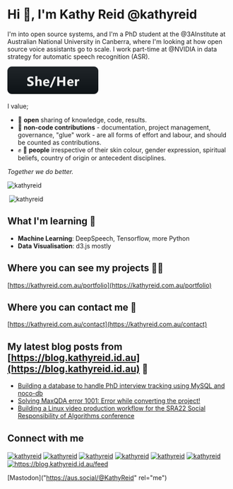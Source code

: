# Hi 👋, I'm Kathy Reid @kathyreid

I'm into open source systems, and I'm a PhD student at the @3AInstitute at Australian National University in Canberra, where I'm looking at how open source voice assistants go to scale. I work part-time at @NVIDIA in data strategy for automatic speech recognition (ASR).

<p align="left"> <img style="clear:both;" src="images/sheher.svg" alt="kathyreid" /> </p>

I value;

* :open_hands: **open** sharing of knowledge, code, results.
* :notebook_with_decorative_cover: **non-code contributions** - documentation, project management, governance, "glue" work - are all forms of effort and labour, and should be counted as contributions.
* :fist: :rainbow: **people** irrespective of their skin colour, gender expression, spiritual beliefs, country of origin or antecedent disciplines.

_Together we do better._

<p align="left"> <img style="clear:both;" src="https://komarev.com/ghpvc/?username=kathyreid" alt="kathyreid" /> </p>

<p>&nbsp;<img style="clear:both;" src="https://github-readme-stats.vercel.app/api?username=kathyreid&show_icons=true" alt="kathyreid" /></p>

## What I'm learning 🌱

* **Machine Learning**: DeepSpeech, Tensorflow, more Python
* **Data Visualisation**: d3.js mostly

## Where you can see my projects 👨‍💻

[https://kathyreid.com.au/portfolio](https://kathyreid.com.au/portfolio)

## Where you can contact me :email:

[https://kathyreid.com.au/contact](https://kathyreid.com.au/contact)

## My latest blog posts from [https://blog.kathyreid.id.au](https://blog.kathyreid.id.au) 📝
<!-- BLOG-POST-LIST:START -->
- [Building a database to handle PhD interview tracking using MySQL and noco-db](https://blog.kathyreid.id.au/2022/07/27/using-nocodb-build-database-interview-tracking/)
- [Solving MaxQDA error 1001: Error while converting the project!](https://blog.kathyreid.id.au/2022/06/25/maxqda-error-1001-error-converting-project-onedrive/)
- [Building a Linux video production workflow for the SRA22 Social Responsibility of Algorithms conference](https://blog.kathyreid.id.au/2022/05/14/linux-video-production/)
<!-- BLOG-POST-LIST:END -->

## Connect with me
<a href="https://twitter.com/kathyreid" target="blank"><img align="center" src="https://cdn.jsdelivr.net/npm/simple-icons@7.19.0/icons/twitter.svg" alt="kathyreid" height="30" width="40" /></a>
<a href="https://aus.social/@KathyReid" rel="me"><img align="center" src="https://cdn.jsdelivr.net/npm/simple-icons@7.19.0/icons/mastodon.svg" alt="kathyreid" height="30" width="40" /></a></a>
<a href="https://linkedin.com/in/kathyreid" target="blank"><img align="center" src="https://cdn.jsdelivr.net/npm/simple-icons@7.19.0/icons/linkedin.svg" alt="kathyreid" height="30" width="40" /></a>
<a href="https://stackoverflow.com/users/kathyreid" target="blank"><img align="center" src="https://cdn.jsdelivr.net/npm/simple-icons@7.19.0/icons/stackoverflow.svg" alt="kathyreid" height="30" width="40" /></a>
<a href="https://kaggle.com/kathyreid" target="blank"><img align="center" src="https://cdn.jsdelivr.net/npm/simple-icons@7.19.0/icons/kaggle.svg" alt="kathyreid" height="30" width="40" /></a>
<a href="https://medium.com/kathyreid" target="blank"><img align="center" src="https://cdn.jsdelivr.net/npm/simple-icons@7.19.0/icons/medium.svg" alt="kathyreid" height="30" width="40" /></a>
<a href="/https://blog.kathyreid.id.au/feed" target="blank"><img align="center" src="https://cdn.jsdelivr.net/npm/simple-icons@7.19.0/icons/rss.svg" alt="https://blog.kathyreid.id.au/feed" height="30" width="40" /></a>

[Mastodon]("https://aus.social/@KathyReid" rel="me")

